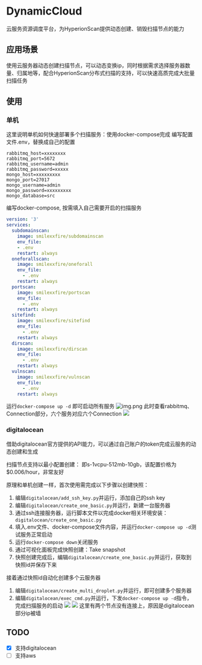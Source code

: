 # DynamicCloud
云服务资源调度平台，为HyperionScan提供动态创建、销毁扫描节点的能力
## 应用场景
使用云服务器动态创建扫描节点，可以动态变换ip，同时根据需求选择服务器数量、归属地等，配合HyperionScan分布式扫描的支持，可以快速高质完成大批量扫描任务
## 使用
### 单机
这里说明单机如何快速部署多个扫描服务：使用docker-compose完成
编写配置文件.env，替换成自己的配置
```shell
rabbitmq_host=xxxxxxxx
rabbitmq_port=5672
rabbitmq_username=admin
rabbitmq_password=xxxxx
mongo_host=xxxxxxxxx
mongo_port=27017
mongo_username=admin
mongo_password=xxxxxxxxx
mongo_database=src
```
编写docker-compose, 按需填入自己需要开启的扫描服务
```yaml
version: '3'
services:
  subdomainscan:
    image: smilexxfire/subdomainscan
    env_file:
    - .env
    restart: always
  oneforallscan:
    image: smilexxfire/oneforall
    env_file:
      - .env
    restart: always
  portscan:
    image: smilexxfire/portscan
    env_file:
      - .env
    restart: always
  sitefind:
    image: smilexxfire/sitefind
    env_file:
      - .env
    restart: always
  dirscan:
    image: smilexxfire/dirscan
    env_file:
      - .env
    restart: always
  vulnscan:
    image: smilexxfire/vulnscan
    env_file:
      - .env
    restart: always
```
运行`docker-compose up -d` 即可启动所有服务
![img.png](https://qiniu.xxf.world/pic/2024/09/13/bb12db1a-ff68-4f11-b157-821e59dee263.png)
此时查看rabbitmq、Connection部分，六个服务对应六个Connection
![](https://qiniu.xxf.world/pic/2024/09/13/db99d722-8b4f-4f48-97cd-af3513ca259e.png)
### digitalocean
借助digitalocean官方提供的API能力，可以通过自己账户的token完成云服务的动态创建和生成

扫描节点支持以最小配置创建： 即s-1vcpu-512mb-10gb，该配置价格为$0.006/hour，非常友好

原理和单机创建一样，首次使用需完成以下步骤以创建快照：
1. 编辑`digitalocean/add_ssh_key.py`并运行，添加自己的ssh key
2. 编辑`digitalocean/create_one_basic.py`并运行，新建一台服务器
3. 通过ssh连接服务器，运行脚本文件以完成docker相关环境安装：`digitalocean/create_one_basic.py`
4. 填入.env文件、docker-compose文件内容，并运行`docker-compose up -d`测试服务正常启动
5. 运行`docker-compose down`关闭服务
6. 通过可视化面板完成快照创建：Take snapshot
7. 快照创建完成后，编辑`digitalocean/create_one_basic.py`并运行，获取到快照id并保存下来

接着通过快照id自动化创建多个云服务器
1. 编辑`digitalocean/create_multi_droplet.py`并运行，即可创建多个服务器
2. 编辑`digitalocean/exec_cmd.py`并运行，下发`docker-compose up -d`指令，完成扫描服务的启动
![](https://qiniu.xxf.world/pic/2024/09/13/87b4fb91-8e15-45fd-af34-9a4b8ed64321.png)
![](https://qiniu.xxf.world/pic/2024/09/13/848a472c-a188-4d0e-97cd-d3b83052f388.png)
这里有两个节点没有连接上，原因是digitalocean部分ip被墙


## TODO
- [x] 支持digitalocean
- [ ] 支持aws